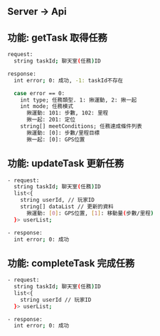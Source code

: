 ## Server -> Api

## 功能: getTask 取得任務

```bash
request:
  string taskId; 聊天室(任務)ID
```

```bash
response:
  int error; 0: 成功, -1: taskId不存在

  case error == 0:
    int type; 任務類型. 1: 揪運動, 2: 揪一起
    int mode; 任務模式
      揪運動: 101: 步數, 102: 里程
      揪一起: 201: 定位
    string[] meetConditions; 任務達成條件列表
      揪運動: [0]: 步數/里程目標
      揪一起: [0]: GPS位置
```

## 功能: updateTask 更新任務

```bash
- request:
  string taskId; 聊天室(任務)ID
  list<{
    string userId, // 玩家ID
    string[] dataList // 更新的資料
      揪運動: [0]: GPS位置, [1]: 移動量(步數/里程)
  }> userList;
```

```bash
- response:
  int error; 0: 成功
```

## 功能: completeTask 完成任務

```bash
- request:
  string taskId; 聊天室(任務)ID
  list<{
    string userId // 玩家ID
  }> userList;
```

```bash
- response:
  int error; 0: 成功
```
